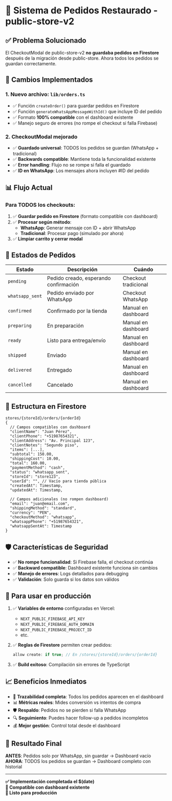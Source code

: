 # 📝 Sistema de Pedidos Restaurado - public-store-v2

## ✅ **Problema Solucionado**

El CheckoutModal de public-store-v2 **no guardaba pedidos en Firestore** después de la migración desde public-store. Ahora todos los pedidos se guardan correctamente.

## 🔧 **Cambios Implementados**

### 1. **Nuevo archivo: `lib/orders.ts`**
- ✅ Función `createOrder()` para guardar pedidos en Firestore
- ✅ Función `generateWhatsAppMessageWithId()` que incluye ID del pedido
- ✅ Formato **100% compatible** con el dashboard existente
- ✅ Manejo seguro de errores (no rompe el checkout si falla Firebase)

### 2. **CheckoutModal mejorado**
- ✅ **Guardado universal**: TODOS los pedidos se guardan (WhatsApp + tradicional)
- ✅ **Backwards compatible**: Mantiene toda la funcionalidad existente
- ✅ **Error handling**: Flujo no se rompe si falla el guardado
- ✅ **ID en WhatsApp**: Los mensajes ahora incluyen #ID del pedido

## 📊 **Flujo Actual**

### Para TODOS los checkouts:
1. ✅ **Guardar pedido en Firestore** (formato compatible con dashboard)
2. ✅ **Procesar según método**:
   - **WhatsApp**: Generar mensaje con ID + abrir WhatsApp
   - **Tradicional**: Procesar pago (simulado por ahora)
3. ✅ **Limpiar carrito y cerrar modal**

## 🎯 **Estados de Pedidos**

| Estado | Descripción | Cuándo |
|--------|-------------|--------|
| `pending` | Pedido creado, esperando confirmación | Checkout tradicional |
| `whatsapp_sent` | Pedido enviado por WhatsApp | Checkout WhatsApp |
| `confirmed` | Confirmado por la tienda | Manual en dashboard |
| `preparing` | En preparación | Manual en dashboard |
| `ready` | Listo para entrega/envío | Manual en dashboard |
| `shipped` | Enviado | Manual en dashboard |
| `delivered` | Entregado | Manual en dashboard |
| `cancelled` | Cancelado | Manual en dashboard |

## 📍 **Estructura en Firestore**

```
stores/{storeId}/orders/{orderId}
{
  // Campos compatibles con dashboard
  "clientName": "Juan Pérez",
  "clientPhone": "+51987654321", 
  "clientAddress": "Av. Principal 123",
  "clientNotes": "Segundo piso",
  "items": [...],
  "subtotal": 150.00,
  "shippingCost": 10.00,
  "total": 160.00,
  "paymentMethod": "cash",
  "status": "whatsapp_sent",
  "storeId": "store123",
  "userId": "", // Vacío para tienda pública
  "createdAt": Timestamp,
  "updatedAt": Timestamp,
  
  // Campos adicionales (no rompen dashboard)
  "email": "juan@email.com",
  "shippingMethod": "standard",
  "currency": "PEN",
  "checkoutMethod": "whatsapp",
  "whatsappPhone": "+51987654321",
  "whatsappSentAt": Timestamp
}
```

## 🛡️ **Características de Seguridad**

- ✅ **No rompe funcionalidad**: Si Firebase falla, el checkout continúa
- ✅ **Backward compatible**: Dashboard existente funciona sin cambios
- ✅ **Manejo de errores**: Logs detallados para debugging
- ✅ **Validación**: Solo guarda si los datos son válidos

## 🚀 **Para usar en producción**

1. ✅ **Variables de entorno** configuradas en Vercel:
   - `NEXT_PUBLIC_FIREBASE_API_KEY`
   - `NEXT_PUBLIC_FIREBASE_AUTH_DOMAIN` 
   - `NEXT_PUBLIC_FIREBASE_PROJECT_ID`
   - etc.

2. ✅ **Reglas de Firestore** permiten crear pedidos:
   ```javascript
   allow create: if true; // En /stores/{storeId}/orders/{orderId}
   ```

3. ✅ **Build exitoso**: Compilación sin errores de TypeScript

## 📈 **Beneficios Inmediatos**

- 🎯 **Trazabilidad completa**: Todos los pedidos aparecen en el dashboard
- 📊 **Métricas reales**: Mides conversión vs intentos de compra
- 🛡️ **Respaldo**: Pedidos no se pierden si falla WhatsApp
- 🔍 **Seguimiento**: Puedes hacer follow-up a pedidos incompletos
- 💰 **Mejor gestión**: Control total desde el dashboard

## 🎉 **Resultado Final**

**ANTES**: Pedidos solo por WhatsApp, sin guardar → Dashboard vacío  
**AHORA**: TODOS los pedidos se guardan → Dashboard completo con historial

---

**✅ Implementación completada el $(date)**  
**🔧 Compatible con dashboard existente**  
**🚀 Listo para producción**